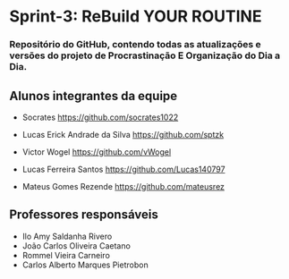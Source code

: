 # Sprint-3: ReBuild YOUR ROUTINE
### Repositório do GitHub, contendo todas as atualizações e versões do projeto de Procrastinação E Organização do Dia a Dia.


## Alunos integrantes da equipe

* Socrates
https://github.com/socrates1022

* Lucas Erick Andrade da Silva
https://github.com/sptzk

* Victor Wogel
https://github.com/vWogel

* Lucas Ferreira Santos
https://github.com/Lucas140797

* Mateus Gomes Rezende
https://github.com/mateusrez


## Professores responsáveis

* Ilo Amy Saldanha Rivero
* João Carlos Oliveira Caetano
* Rommel Vieira Carneiro
* Carlos Alberto Marques Pietrobon
